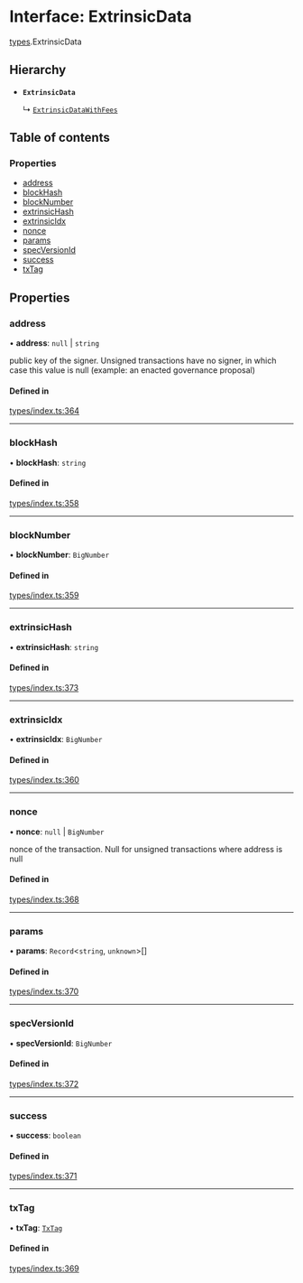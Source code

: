 # Interface: ExtrinsicData

[types](../wiki/types).ExtrinsicData

## Hierarchy

- **`ExtrinsicData`**

  ↳ [`ExtrinsicDataWithFees`](../wiki/types.ExtrinsicDataWithFees)

## Table of contents

### Properties

- [address](../wiki/types.ExtrinsicData#address)
- [blockHash](../wiki/types.ExtrinsicData#blockhash)
- [blockNumber](../wiki/types.ExtrinsicData#blocknumber)
- [extrinsicHash](../wiki/types.ExtrinsicData#extrinsichash)
- [extrinsicIdx](../wiki/types.ExtrinsicData#extrinsicidx)
- [nonce](../wiki/types.ExtrinsicData#nonce)
- [params](../wiki/types.ExtrinsicData#params)
- [specVersionId](../wiki/types.ExtrinsicData#specversionid)
- [success](../wiki/types.ExtrinsicData#success)
- [txTag](../wiki/types.ExtrinsicData#txtag)

## Properties

### address

• **address**: ``null`` \| `string`

public key of the signer. Unsigned transactions have no signer, in which case this value is null (example: an enacted governance proposal)

#### Defined in

[types/index.ts:364](https://github.com/PolymeshAssociation/polymesh-sdk/blob/3d14e829/src/types/index.ts#L364)

___

### blockHash

• **blockHash**: `string`

#### Defined in

[types/index.ts:358](https://github.com/PolymeshAssociation/polymesh-sdk/blob/3d14e829/src/types/index.ts#L358)

___

### blockNumber

• **blockNumber**: `BigNumber`

#### Defined in

[types/index.ts:359](https://github.com/PolymeshAssociation/polymesh-sdk/blob/3d14e829/src/types/index.ts#L359)

___

### extrinsicHash

• **extrinsicHash**: `string`

#### Defined in

[types/index.ts:373](https://github.com/PolymeshAssociation/polymesh-sdk/blob/3d14e829/src/types/index.ts#L373)

___

### extrinsicIdx

• **extrinsicIdx**: `BigNumber`

#### Defined in

[types/index.ts:360](https://github.com/PolymeshAssociation/polymesh-sdk/blob/3d14e829/src/types/index.ts#L360)

___

### nonce

• **nonce**: ``null`` \| `BigNumber`

nonce of the transaction. Null for unsigned transactions where address is null

#### Defined in

[types/index.ts:368](https://github.com/PolymeshAssociation/polymesh-sdk/blob/3d14e829/src/types/index.ts#L368)

___

### params

• **params**: `Record`<`string`, `unknown`\>[]

#### Defined in

[types/index.ts:370](https://github.com/PolymeshAssociation/polymesh-sdk/blob/3d14e829/src/types/index.ts#L370)

___

### specVersionId

• **specVersionId**: `BigNumber`

#### Defined in

[types/index.ts:372](https://github.com/PolymeshAssociation/polymesh-sdk/blob/3d14e829/src/types/index.ts#L372)

___

### success

• **success**: `boolean`

#### Defined in

[types/index.ts:371](https://github.com/PolymeshAssociation/polymesh-sdk/blob/3d14e829/src/types/index.ts#L371)

___

### txTag

• **txTag**: [`TxTag`](../wiki/generated.types#txtag)

#### Defined in

[types/index.ts:369](https://github.com/PolymeshAssociation/polymesh-sdk/blob/3d14e829/src/types/index.ts#L369)
